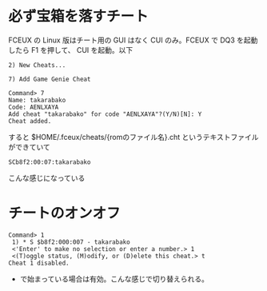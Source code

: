 # 必ず宝箱を落すチート

FCEUX の Linux 版はチート用の GUI はなく CUI のみ。FCEUX で DQ3 を起動したら F1 を押して、
CUI を起動。以下

```
2) New Cheats...

7) Add Game Genie Cheat

Command> 7
Name: takarabako
Code: AENLXAYA
Add cheat "takarabako" for code "AENLXAYA"?(Y/N)[N]: Y
Cheat added.
```

すると $HOME/.fceux/cheats/{romのファイル名}.cht というテキストファイルができていて

```
SCb8f2:00:07:takarabako
```

こんな感じになっている

# チートのオンオフ

```
Command> 1
 1) * S $b8f2:000:007 - takarabako
 <'Enter' to make no selection or enter a number.> 1
 <(T)oggle status, (M)odify, or (D)elete this cheat.> t
Cheat 1 disabled.
```

* で始まっている場合は有効。こんな感じで切り替えられる。



<!-- vim: set tw=90 filetype=markdown : -->

